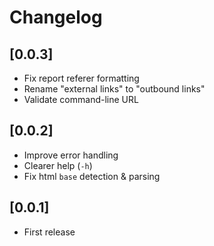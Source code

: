 # Changelog

## [0.0.3]

- Fix report referer formatting
- Rename "external links" to "outbound links"
- Validate command-line URL


## [0.0.2]

- Improve error handling
- Clearer help (`-h`)
- Fix html `base` detection & parsing


## [0.0.1]
- First release